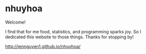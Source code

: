 # nhuyhoa

Welcome! 

I find that for me food, statistics, and programming sparks joy. So I dedicated this website to those things. Thanks for stopping by!

<http://jennguyen1.github.io/nhuyhoa/>
